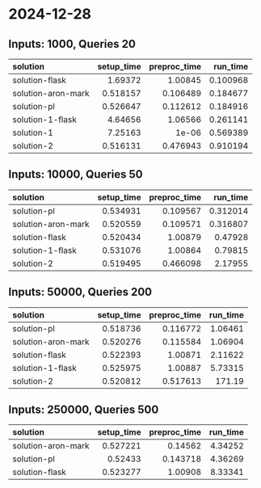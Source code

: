 # 2024-12-28

## Inputs: 1000, Queries 20

| solution           |   setup_time |   preproc_time |   run_time |
|:-------------------|-------------:|---------------:|-----------:|
| solution-flask     |     1.69372  |       1.00845  |   0.100968 |
| solution-aron-mark |     0.518157 |       0.106489 |   0.184677 |
| solution-pl        |     0.526647 |       0.112612 |   0.184916 |
| solution-1-flask   |     4.64656  |       1.06566  |   0.261141 |
| solution-1         |     7.25163  |       1e-06    |   0.569389 |
| solution-2         |     0.516131 |       0.476943 |   0.910194 |

## Inputs: 10000, Queries 50

| solution           |   setup_time |   preproc_time |   run_time |
|:-------------------|-------------:|---------------:|-----------:|
| solution-pl        |     0.534931 |       0.109567 |   0.312014 |
| solution-aron-mark |     0.520559 |       0.109571 |   0.316807 |
| solution-flask     |     0.520434 |       1.00879  |   0.47928  |
| solution-1-flask   |     0.531076 |       1.00864  |   0.79815  |
| solution-2         |     0.519495 |       0.466098 |   2.17955  |

## Inputs: 50000, Queries 200

| solution           |   setup_time |   preproc_time |   run_time |
|:-------------------|-------------:|---------------:|-----------:|
| solution-pl        |     0.518736 |       0.116772 |    1.06461 |
| solution-aron-mark |     0.520276 |       0.115584 |    1.06904 |
| solution-flask     |     0.522393 |       1.00871  |    2.11622 |
| solution-1-flask   |     0.525975 |       1.00887  |    5.73315 |
| solution-2         |     0.520812 |       0.517613 |  171.19    |

## Inputs: 250000, Queries 500

| solution           |   setup_time |   preproc_time |   run_time |
|:-------------------|-------------:|---------------:|-----------:|
| solution-aron-mark |     0.527221 |       0.14562  |    4.34252 |
| solution-pl        |     0.52433  |       0.143718 |    4.36269 |
| solution-flask     |     0.523277 |       1.00908  |    8.33341 |